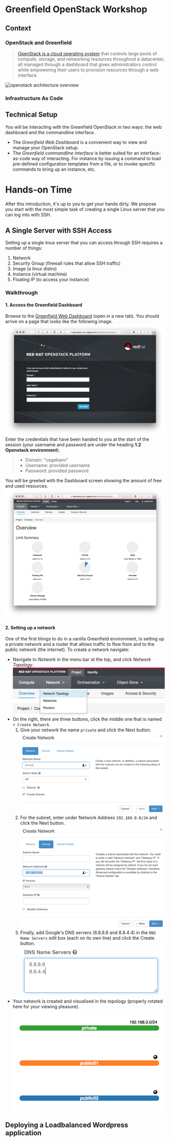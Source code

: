 
# Greenfield OpenStack Workshop

## Context

### OpenStack and Greenfield

> [OpenStack is a cloud operating system](https://www.openstack.org/software/) that controls large pools of compute, storage, and networking resources throughout a datacenter, all managed through a dashboard that gives administrators control while empowering their users to provision resources through a web interface.

![openstack architecture overview](https://www.openstack.org/themes/openstack/images/software/openstack-software-diagram.png)

### Infrastructure As Code

## Technical Setup

You will be interacting with the Greenfield OpenStack in two ways: the web dashboard and the commandline interface.

- The _Greenfield Web Dashboard_ is a convenient way to view and manage your OpenStack setup.
- The _Greenfield commandline interface_ is better suited for an interface-as-code way of interacting. For instance by issuing a command to load pre-defined configuration templates from a file, or to invoke specific commands to bring up an instance, etc.

# Hands-on Time

After this introduction, it's up to you to get your hands dirty. We propose you start with the most simple task of creating a single Linux server that you can log into with SSH.

## A Single Server with SSH Access

Setting up a single linux server that you can access through SSH requires a number of things:
1. Network 
2. Security Group (firewall rules that allow SSH traffic)
3. Image (a linux distro)
4. Instance (virtual machine)
5. Floating IP (to access your instance)

### Walkthrough

#### 1. Access the Greenfield Dashboard
Browse to the [Greenfield Web Dashboard](https://openstack-acc.cegeka.com) (open in a new tab). You should arrive on a page that looks like the following image.
    ![Greenfield Login](horizon-dashboard-login.png "Greenfield Login")
Enter the credentials that have been handed to you at the start of the session (your username and password are under the heading __1.2 Openstack environment__).

> - Domain: "cegekanv"
> - Username: provided username
> - Password: provided password

You will be greeted with the Dashboard screen showing the amount of free and used resources.
![Greenfield dashboard](horizon-dashboard.png "Greenfield dashboard")

#### 2. Setting up a network
One of the first things to do in a vanilla Greenfield environment, is setting up a private network and a router that allows traffic to flow from and to the public network (the internet). To create a network navigate:
    
- Navigate to _Network_ in the menu bar at the top, and click _Network Topology_. ![Network Topology tab](horizon-tab-network.png "Network Topology tab")
- On the right, there are three buttons, click the middle one that is named ```+ Create Network```. 
    1. Give your network the name ```private``` and click the Next button. ![Create Network](create-network.png)
    2. For the subnet, enter under Network Address ```192.168.0.0/24``` and click the Next button. ![Create Subnet](create-network-subnet.png)
    3. Finally, add Google's DNS servers (8.8.8.8 and 8.8.4.4) in the ```DNS Name Servers``` edit box (each on its own line) and click the Create button. ![Enter DNS](create-network-dns.png)
- Your network is created and visualised in the topology (properly rotated here for your viewing pleasure). ![Network Topology](create-network-done.png)

## Deploying a Loadbalanced Wordpress application
